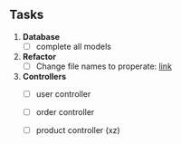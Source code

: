 ## Tasks

1. **Database**
	- [ ] complete all models

2. **Refactor**
	- [ ] Change file names to properate: [link](https://stackoverflow.com/questions/25161774/what-are-conventions-for-filenames-in-go)

3. **Controllers**
	- [ ] user controller
	- [ ] order controller
	- [ ] product controller (xz)

